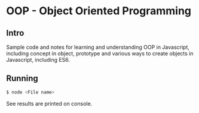 # OOP - Object Oriented Programming

## Intro

Sample code and notes for learning and understanding OOP in Javascript, including concept in object, prototype and various ways to create objects in Javascript, including ES6.

## Running

```sh
$ node <File name>
```
See results are printed on console.